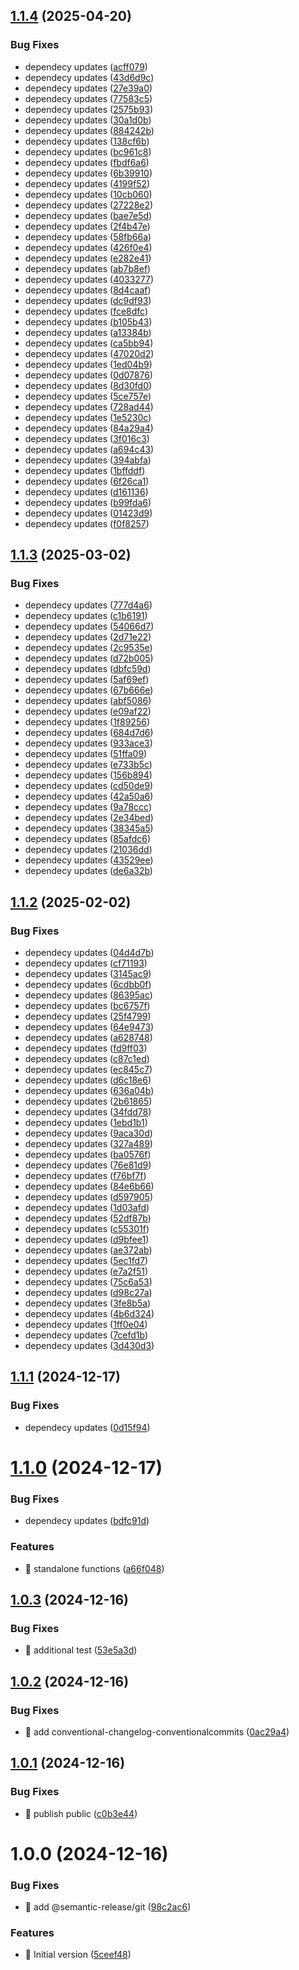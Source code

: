 ## [1.1.4](https://github.com/argodevops/safe-change-case/compare/v1.1.3...v1.1.4) (2025-04-20)


### Bug Fixes

* dependecy updates ([acff079](https://github.com/argodevops/safe-change-case/commit/acff0799f98079df26f14a27beb75ff79a8ca4ee))
* dependecy updates ([43d6d9c](https://github.com/argodevops/safe-change-case/commit/43d6d9c0a3de74b972c75ea2f8dd2efa94173519))
* dependecy updates ([27e39a0](https://github.com/argodevops/safe-change-case/commit/27e39a03297ad30bd79cab2ef6fd550d4c4e1e0b))
* dependecy updates ([77583c5](https://github.com/argodevops/safe-change-case/commit/77583c59087844a6788b4560dec35e795593ad9f))
* dependecy updates ([2575b93](https://github.com/argodevops/safe-change-case/commit/2575b9314ac8506c0532461cf8f3e9841cba5973))
* dependecy updates ([30a1d0b](https://github.com/argodevops/safe-change-case/commit/30a1d0b0a02df69783b66d52709d049ffd4e8efd))
* dependecy updates ([884242b](https://github.com/argodevops/safe-change-case/commit/884242bef891b3fe1c36373feb91fc85ed37d909))
* dependecy updates ([138cf6b](https://github.com/argodevops/safe-change-case/commit/138cf6b485ed9fc5a54bd42958df42f7649a9bfa))
* dependecy updates ([bc961c8](https://github.com/argodevops/safe-change-case/commit/bc961c84244a7758fe0e698ab5e4aad1d33a7e31))
* dependecy updates ([fbdf6a6](https://github.com/argodevops/safe-change-case/commit/fbdf6a69a6a72059f01e139609ec15672653be94))
* dependecy updates ([6b39910](https://github.com/argodevops/safe-change-case/commit/6b39910c8e3e23dd17a7da6f9c77ba5f6fdc74d8))
* dependecy updates ([4199f52](https://github.com/argodevops/safe-change-case/commit/4199f523a339570d4beced6dc0cf3d4dfa36ec48))
* dependecy updates ([10cb060](https://github.com/argodevops/safe-change-case/commit/10cb06067f2ee566b006d44693ea548024346c4f))
* dependecy updates ([27228e2](https://github.com/argodevops/safe-change-case/commit/27228e217baf060d129fa2c669e66c04e6a99e89))
* dependecy updates ([bae7e5d](https://github.com/argodevops/safe-change-case/commit/bae7e5d1feb2e99700c06007369f3b1e8f5694fe))
* dependecy updates ([2f4b47e](https://github.com/argodevops/safe-change-case/commit/2f4b47eec5dda3136eae87f7d9967794af5ce7c5))
* dependecy updates ([58fb66a](https://github.com/argodevops/safe-change-case/commit/58fb66acd2e65a60f4c4334fbbcdf43500431886))
* dependecy updates ([426f0e4](https://github.com/argodevops/safe-change-case/commit/426f0e4fbaead58aa942134979c7fe576dbeb7ba))
* dependecy updates ([e282e41](https://github.com/argodevops/safe-change-case/commit/e282e410bcb86af24c46f4e46283d9daac7d9e7c))
* dependecy updates ([ab7b8ef](https://github.com/argodevops/safe-change-case/commit/ab7b8ef4929496aeb1cc543d238d010101cbd2f0))
* dependecy updates ([4033277](https://github.com/argodevops/safe-change-case/commit/403327741a555ca772d052a0c14cc8276a867144))
* dependecy updates ([8d4caaf](https://github.com/argodevops/safe-change-case/commit/8d4caaf3e98ffbe49e5aab4d56f1ae086fe4990a))
* dependecy updates ([dc9df93](https://github.com/argodevops/safe-change-case/commit/dc9df93848234af56a5f53dd6e997f1cf484c97d))
* dependecy updates ([fce8dfc](https://github.com/argodevops/safe-change-case/commit/fce8dfcbbb57afdf25bd00b36670fceb618fe6e1))
* dependecy updates ([b105b43](https://github.com/argodevops/safe-change-case/commit/b105b43cf1f5fec85e33cebb87a20535744b1d58))
* dependecy updates ([a13384b](https://github.com/argodevops/safe-change-case/commit/a13384be9f218f4d48e6f689eba4e06df3362b68))
* dependecy updates ([ca5bb94](https://github.com/argodevops/safe-change-case/commit/ca5bb94245303309c9898eeef807446e6688dd23))
* dependecy updates ([47020d2](https://github.com/argodevops/safe-change-case/commit/47020d24ddfb44841a4b269f1429625c4d8e9c02))
* dependecy updates ([1ed04b9](https://github.com/argodevops/safe-change-case/commit/1ed04b92d8e844b044bc7016cb698fcd5792eb4f))
* dependecy updates ([0d07876](https://github.com/argodevops/safe-change-case/commit/0d0787609b6babad575e77b750b0716bf251edc7))
* dependecy updates ([8d30fd0](https://github.com/argodevops/safe-change-case/commit/8d30fd01dff53a095ce2feb98c46d56f6771e35d))
* dependecy updates ([5ce757e](https://github.com/argodevops/safe-change-case/commit/5ce757e28b436b5a44f7fc868b494da5a095ca3b))
* dependecy updates ([728ad44](https://github.com/argodevops/safe-change-case/commit/728ad441d2f47ea5ba3a6d99cf4763ec17a30536))
* dependecy updates ([1e5230c](https://github.com/argodevops/safe-change-case/commit/1e5230ce32b0a8587e0e69d70fcdb2f530d72785))
* dependecy updates ([84a29a4](https://github.com/argodevops/safe-change-case/commit/84a29a4f09d528f4d9d87b84d5f947e6e650c3e2))
* dependecy updates ([3f016c3](https://github.com/argodevops/safe-change-case/commit/3f016c3243d77ca6c541e2f22faa0f857ff03c33))
* dependecy updates ([a694c43](https://github.com/argodevops/safe-change-case/commit/a694c439170ff4d7c5e090af1a555b1c76817738))
* dependecy updates ([394abfa](https://github.com/argodevops/safe-change-case/commit/394abfae81a3a1486d251d32413dc5ee675d7075))
* dependecy updates ([1bffddf](https://github.com/argodevops/safe-change-case/commit/1bffddf6654a234cb59e3432e685e7e84061c0cf))
* dependecy updates ([6f26ca1](https://github.com/argodevops/safe-change-case/commit/6f26ca1a48246fc35f764fb1520df22fa6e43cf9))
* dependecy updates ([d161136](https://github.com/argodevops/safe-change-case/commit/d161136d4a6091b8ebf7b1d3e33e85178cd70b4d))
* dependecy updates ([b99fda6](https://github.com/argodevops/safe-change-case/commit/b99fda613e7b50244aa4d0ff4b55e36a6d0d61c9))
* dependecy updates ([01423d9](https://github.com/argodevops/safe-change-case/commit/01423d91d5f2e39042d618452f9ea9314e88cf75))
* dependecy updates ([f0f8257](https://github.com/argodevops/safe-change-case/commit/f0f8257f6fddbdffaa8266dc962959dd2aa23c79))

## [1.1.3](https://github.com/argodevops/safe-change-case/compare/v1.1.2...v1.1.3) (2025-03-02)


### Bug Fixes

* dependecy updates ([777d4a6](https://github.com/argodevops/safe-change-case/commit/777d4a6971cc9d92e53c40a0f5b6c13ea00a7d2b))
* dependecy updates ([c1b6191](https://github.com/argodevops/safe-change-case/commit/c1b6191f130c83ca6bdd1fb84ccc990541fd1468))
* dependecy updates ([54066d7](https://github.com/argodevops/safe-change-case/commit/54066d7283f959faaae7a03cea5db5d1e7f1ea43))
* dependecy updates ([2d71e22](https://github.com/argodevops/safe-change-case/commit/2d71e22da25ce3a4e5ac7304531ba2c040ae230e))
* dependecy updates ([2c9535e](https://github.com/argodevops/safe-change-case/commit/2c9535ee22a453a76d094ca8c20475c45fd38ad4))
* dependecy updates ([d72b005](https://github.com/argodevops/safe-change-case/commit/d72b005b190d7d88a603e33d19f545b4061ac823))
* dependecy updates ([dbfc59d](https://github.com/argodevops/safe-change-case/commit/dbfc59d0a89ec6cc9fdeeb096c2ee4680367b913))
* dependecy updates ([5af69ef](https://github.com/argodevops/safe-change-case/commit/5af69ef4943c20dcc4b66652848b7a1e7ea5bc6b))
* dependecy updates ([67b666e](https://github.com/argodevops/safe-change-case/commit/67b666e75b265f3e8305e2a5c6a2797dc51f456c))
* dependecy updates ([abf5086](https://github.com/argodevops/safe-change-case/commit/abf5086ccb1c3b1bb741c697b9b7b76512b2a992))
* dependecy updates ([e09af22](https://github.com/argodevops/safe-change-case/commit/e09af22bef8231165cad40aeb3f862e7cce31e6c))
* dependecy updates ([1f89256](https://github.com/argodevops/safe-change-case/commit/1f892569cd882d1af7002fd939c98d83d1532ac7))
* dependecy updates ([684d7d6](https://github.com/argodevops/safe-change-case/commit/684d7d67f7589824d5f5aa6dcc3ac68a5fc5a597))
* dependecy updates ([933ace3](https://github.com/argodevops/safe-change-case/commit/933ace36cafc3731220d984f69010e05b1d25dc5))
* dependecy updates ([51ffa09](https://github.com/argodevops/safe-change-case/commit/51ffa09e194fdac4d7e9efba59d0c71665199415))
* dependecy updates ([e733b5c](https://github.com/argodevops/safe-change-case/commit/e733b5c8fea54c752f23ea5e8af630425e473fff))
* dependecy updates ([156b894](https://github.com/argodevops/safe-change-case/commit/156b89462969e5e391bf018ec21529473fc452bc))
* dependecy updates ([cd50de9](https://github.com/argodevops/safe-change-case/commit/cd50de993398e39cc04a0bd9d73e9ca0be55e67d))
* dependecy updates ([42a50a6](https://github.com/argodevops/safe-change-case/commit/42a50a63ff02f5e933a8a97d5de3cffd6ddd0cee))
* dependecy updates ([9a78ccc](https://github.com/argodevops/safe-change-case/commit/9a78ccc02e8f686321ea06136f188ff196dbbc79))
* dependecy updates ([2e34bed](https://github.com/argodevops/safe-change-case/commit/2e34beda209e6904760578be50d402522be7769b))
* dependecy updates ([38345a5](https://github.com/argodevops/safe-change-case/commit/38345a5c5698da32724d4f6a1ad7a9f1cf47376d))
* dependecy updates ([85afdc6](https://github.com/argodevops/safe-change-case/commit/85afdc61c1f81dc7db8616593d795cef8f441623))
* dependecy updates ([21036dd](https://github.com/argodevops/safe-change-case/commit/21036dde632c7cf9f78389690fd286e9891481e4))
* dependecy updates ([43529ee](https://github.com/argodevops/safe-change-case/commit/43529eecfa316b4022c10eb17cdd3bfb1f2e54da))
* dependecy updates ([de6a32b](https://github.com/argodevops/safe-change-case/commit/de6a32b8ecb55b51a213a823997086ce0a18d1e2))

## [1.1.2](https://github.com/argodevops/safe-change-case/compare/v1.1.1...v1.1.2) (2025-02-02)


### Bug Fixes

* dependecy updates ([04d4d7b](https://github.com/argodevops/safe-change-case/commit/04d4d7b96b1df435caafa4b613c4f90b17b2c167))
* dependecy updates ([cf71193](https://github.com/argodevops/safe-change-case/commit/cf711938e0b30e8ae960abeca90b3b41535aeb84))
* dependecy updates ([3145ac9](https://github.com/argodevops/safe-change-case/commit/3145ac983c8d9f73fdf5b5a30815bfc8661d0c1f))
* dependecy updates ([6cdbb0f](https://github.com/argodevops/safe-change-case/commit/6cdbb0f12625b12d1f593b0e294f7a33e69fbdde))
* dependecy updates ([86395ac](https://github.com/argodevops/safe-change-case/commit/86395aceaeee6795d77cf8bb4e08a4d46c7f7501))
* dependecy updates ([bc6757f](https://github.com/argodevops/safe-change-case/commit/bc6757f1afa5b478ad7182c38334c0e764d4475f))
* dependecy updates ([25f4799](https://github.com/argodevops/safe-change-case/commit/25f47995c88b5a927af1bb0d7d6ed847259d31a4))
* dependecy updates ([64e9473](https://github.com/argodevops/safe-change-case/commit/64e9473f45db53a7d9208a77e08f95fb40fc29d0))
* dependecy updates ([a628748](https://github.com/argodevops/safe-change-case/commit/a6287482ba2d236de799a6fd3fbb4c37eb2f2591))
* dependecy updates ([fd9ff03](https://github.com/argodevops/safe-change-case/commit/fd9ff03a9963f50ded251e3e74c87610d8352c64))
* dependecy updates ([c87c1ed](https://github.com/argodevops/safe-change-case/commit/c87c1eddfb22e417f0d5c2d9ddb9fe04a65f6900))
* dependecy updates ([ec845c7](https://github.com/argodevops/safe-change-case/commit/ec845c7ce790cea811e6c009781fe7a2f6eb4ff0))
* dependecy updates ([d6c18e6](https://github.com/argodevops/safe-change-case/commit/d6c18e64f6f25b3982ad0072e61454a68ad3d8ad))
* dependecy updates ([636a04b](https://github.com/argodevops/safe-change-case/commit/636a04b6b7192547f3982b91ab425e3f95085847))
* dependecy updates ([2b61865](https://github.com/argodevops/safe-change-case/commit/2b61865b8863cad4d9063a8b6a9940b05e1daa0b))
* dependecy updates ([34fdd78](https://github.com/argodevops/safe-change-case/commit/34fdd78d833fac27715cbeef72cb9f948cad5205))
* dependecy updates ([1ebd1b1](https://github.com/argodevops/safe-change-case/commit/1ebd1b100b39f23a0eadcf9dd8db4fe90f08beb1))
* dependecy updates ([9aca30d](https://github.com/argodevops/safe-change-case/commit/9aca30d16dee517b488e9705ca31e79d0615bfce))
* dependecy updates ([327a489](https://github.com/argodevops/safe-change-case/commit/327a489d7f3267dc40176bdf7a4312e38b793735))
* dependecy updates ([ba0576f](https://github.com/argodevops/safe-change-case/commit/ba0576fc3a7f8277aac0f9d9c77658b8ee3e8554))
* dependecy updates ([76e81d9](https://github.com/argodevops/safe-change-case/commit/76e81d94fd708434271dfd1a18cd91939fa092c3))
* dependecy updates ([f76bf7f](https://github.com/argodevops/safe-change-case/commit/f76bf7fb3a84e5ddae9c18f93b74c7c3b240c665))
* dependecy updates ([84e6b66](https://github.com/argodevops/safe-change-case/commit/84e6b664a07959bda959a35da8358365f50fd18b))
* dependecy updates ([d597905](https://github.com/argodevops/safe-change-case/commit/d5979053c2fccd2154b81af6ddf463f1baf3ba45))
* dependecy updates ([1d03afd](https://github.com/argodevops/safe-change-case/commit/1d03afdb34f41a0b36843d9f194c65e7ee14735d))
* dependecy updates ([52df87b](https://github.com/argodevops/safe-change-case/commit/52df87b90710c07959c255d0cf04764ce19e6f9b))
* dependecy updates ([c55301f](https://github.com/argodevops/safe-change-case/commit/c55301f4453fd5fca7fbfd496bd4fb42799c0a6c))
* dependecy updates ([d9bfee1](https://github.com/argodevops/safe-change-case/commit/d9bfee131507022acc315c7cbe521538eca36005))
* dependecy updates ([ae372ab](https://github.com/argodevops/safe-change-case/commit/ae372ab94a42242e8e1f937ce7eed1a0ee7e8d1c))
* dependecy updates ([5ec1fd7](https://github.com/argodevops/safe-change-case/commit/5ec1fd7165b6a910ed7aa4df67084a8e48b2de59))
* dependecy updates ([e7a2f51](https://github.com/argodevops/safe-change-case/commit/e7a2f51fa42b346b4110daa3e1e2bb13241e04cf))
* dependecy updates ([75c6a53](https://github.com/argodevops/safe-change-case/commit/75c6a53d95dd8ec55a4ad6d16448598d6495406f))
* dependecy updates ([d98c27a](https://github.com/argodevops/safe-change-case/commit/d98c27aa66a7e22254e66bab6ca0997ccb05f7c3))
* dependecy updates ([3fe8b5a](https://github.com/argodevops/safe-change-case/commit/3fe8b5adbe8c6d90a8237431047693a1cb45cf61))
* dependecy updates ([4b6d324](https://github.com/argodevops/safe-change-case/commit/4b6d324a99e6d5a8d3acdfa3fe371bf9f628a585))
* dependecy updates ([1ff0e04](https://github.com/argodevops/safe-change-case/commit/1ff0e04b4ad232dc39e28c1cd348c474106d44b3))
* dependecy updates ([7cefd1b](https://github.com/argodevops/safe-change-case/commit/7cefd1b3083e94517dfda1f17d4dc0e1cdcaf4fc))
* dependecy updates ([3d430d3](https://github.com/argodevops/safe-change-case/commit/3d430d3958780cab55c226f450994a04e11c1032))

## [1.1.1](https://github.com/argodevops/safe-change-case/compare/v1.1.0...v1.1.1) (2024-12-17)


### Bug Fixes

* dependecy updates ([0d15f94](https://github.com/argodevops/safe-change-case/commit/0d15f94241ce02ff9ca474ede884b28f1b1155f5))

# [1.1.0](https://github.com/argodevops/safe-change-case/compare/v1.0.3...v1.1.0) (2024-12-17)


### Bug Fixes

* dependecy updates ([bdfc91d](https://github.com/argodevops/safe-change-case/commit/bdfc91d1dd2300c3cafd9821088b78b28458a783))


### Features

* 🎸 standalone functions ([a66f048](https://github.com/argodevops/safe-change-case/commit/a66f0487fb1e60c5de551f00afd74586553acbeb))

## [1.0.3](https://github.com/argodevops/safe-change-case/compare/v1.0.2...v1.0.3) (2024-12-16)


### Bug Fixes

* 🐛 additional test ([53e5a3d](https://github.com/argodevops/safe-change-case/commit/53e5a3dbf73d73294fe470d9978690cc232f2f27))

## [1.0.2](https://github.com/argodevops/safe-change-case/compare/v1.0.1...v1.0.2) (2024-12-16)


### Bug Fixes

* 🐛 add conventional-changelog-conventionalcommits ([0ac29a4](https://github.com/argodevops/safe-change-case/commit/0ac29a484f3ccaa5221da52444fc32422e4f32dc))

## [1.0.1](https://github.com/argodevops/safe-change-case/compare/v1.0.0...v1.0.1) (2024-12-16)


### Bug Fixes

* 🐛 publish public ([c0b3e44](https://github.com/argodevops/safe-change-case/commit/c0b3e44de042a2729157637cc1d657ab99f31d09))

# 1.0.0 (2024-12-16)


### Bug Fixes

* 🐛 add @semantic-release/git ([98c2ac6](https://github.com/argodevops/safe-change-case/commit/98c2ac67b0e1290075c321adf3e2f40b4f4475ef))


### Features

* 🎸 Initial version ([5ceef48](https://github.com/argodevops/safe-change-case/commit/5ceef4859aba88b9e771f659d0e0aab100b7da1d))
